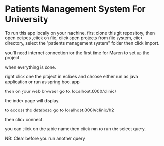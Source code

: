 # Patients Management System For University

To run this app locally on your machine,
first clone this git repository, then open eclipes ,click on file,
click open projects from file system, click directory, select the "patients management system" folder then click import.

you'll need internet connection for the first time for Maven to set up the project.

when everything is done.

right click one the project in eclipes and choose either run as java application or run as spring boot app

then on your web browser go to: localhost:8080/clinic/ 

the index page will display.

to access the database go to localhost:8080/clinic/h2

then click connect.

you can click on the table name then click run to run the select query.

NB: Clear before you run another query